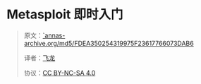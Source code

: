# Metasploit 即时入门

> 原文：[`annas-archive.org/md5/FDEA350254319975F23617766073DAB6](https://annas-archive.org/md5/FDEA350254319975F23617766073DAB6)
> 
> 译者：[飞龙](https://github.com/wizardforcel)
> 
> 协议：[CC BY-NC-SA 4.0](http://creativecommons.org/licenses/by-nc-sa/4.0/)

